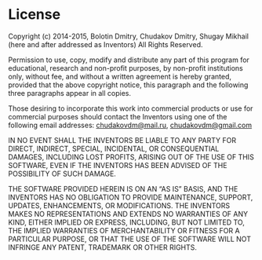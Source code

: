 # License
  
Copyright (c) 2014-2015, Bolotin Dmitry, Chudakov Dmitry, Shugay Mikhail (here and after addressed as Inventors) All Rights Reserved.   

Permission to use, copy, modify and distribute any part of this program for educational, research and non-profit purposes, by non-profit institutions only, without fee, and without a written agreement is hereby granted, provided that the above copyright notice, this paragraph and the following three paragraphs appear in all copies.  

Those desiring to incorporate this work into commercial products or use for commercial purposes should contact the Inventors using one of the following email addresses: chudakovdm@mail.ru, chudakovdm@gmail.com  

IN NO EVENT SHALL THE INVENTORS BE LIABLE TO ANY PARTY FOR DIRECT, INDIRECT, SPECIAL, INCIDENTAL, OR CONSEQUENTIAL DAMAGES, INCLUDING LOST PROFITS, ARISING OUT OF THE USE OF THIS SOFTWARE, EVEN IF THE INVENTORS HAS BEEN ADVISED OF THE POSSIBILITY OF SUCH DAMAGE.  

THE SOFTWARE PROVIDED HEREIN IS ON AN “AS IS” BASIS, AND THE INVENTORS HAS NO OBLIGATION TO PROVIDE MAINTENANCE, SUPPORT, UPDATES, ENHANCEMENTS, OR MODIFICATIONS. THE INVENTORS MAKES NO REPRESENTATIONS AND EXTENDS NO WARRANTIES OF ANY KIND, EITHER IMPLIED OR EXPRESS, INCLUDING, BUT NOT LIMITED TO, THE IMPLIED WARRANTIES OF MERCHANTABILITY OR FITNESS FOR A PARTICULAR PURPOSE, OR THAT THE USE OF THE SOFTWARE WILL NOT INFRINGE ANY PATENT, TRADEMARK OR OTHER RIGHTS.
